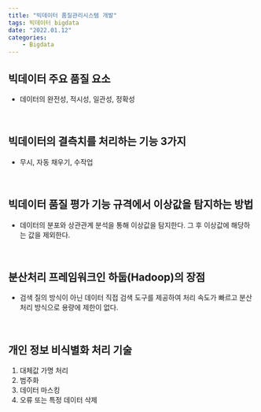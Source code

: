 ```yaml
---
title: "빅데이터 품질관리시스템 개발"
tags: 빅데이터 bigdata 
date: "2022.01.12"
categories: 
    - Bigdata
---
```


## 빅데이터 주요 품질 요소
- 데이터의 완전성, 적시성, 일관성, 정확성

<br>

## 빅데이터의 결측치를 처리하는 기능 3가지
- 무시, 자동 채우기, 수작업

<br>

## 빅데이터 품질 평가 기능 규격에서 이상값을 탐지하는 방법
- 데이터의 분포와 상관관계 분석을 통해 이상값을 탐지한다. 그 후 이상값에 해당하는 값을 제외한다.

<br>

## 분산처리 프레임워크인 하둡(Hadoop)의 장점
- 검색 질의 방식이 아닌 데이터 직접 검색 도구를 제공하여 처리 속도가 빠르고 분산 처리 방식으로 용량에 제한이 없다.

<br>

## 개인 정보 비식별화 처리 기술
1. 대체값 가명 처리
1. 범주화
1. 데이터 마스킹
1. 오류 또는 특정 데이터 삭제